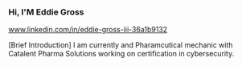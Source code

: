 ### Hi, I'M Eddie Gross
www.linkedin.com/in/eddie-gross-iii-36a1b9132

[Brief Introduction]
I am currently and Pharamcutical mechanic with Catalent Pharma Solutions working on certification in cybersecurity.
<!--
**Grosse0531/Grosse0531** is a ✨ _special_ ✨ repository because its `README.md` (this file) appears on your GitHub profile.

Here are some ideas to get you started:

- 🔭 I’m currently working on ...
- 🌱 I’m currently learning ...
- 👯 I’m looking to collaborate on ...
- 🤔 I’m looking for help with ...
- 💬 Ask me about ...
- 📫 How to reach me: ...
- 😄 Pronouns: ...
- ⚡ Fun fact: ...
-->
